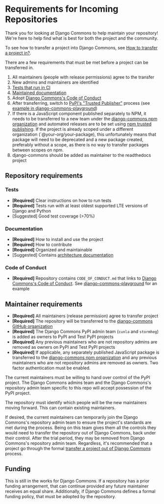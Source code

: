 # Requirements for Incoming Repositories

Thank you for looking at Django Commons to help maintain your
repository! We're here to help find what is best for both the
project and the community.

To see how to transfer a project into Django Commons, see
[How to transfer a project in?](https://github.com/django-commons/membership/blob/main/README.md#how-to-transfer-a-project-in).

There are a few requirements that must be met before a project can
be transferred in.

1. All maintainers (people with release permissions) agree to the transfer
2. New admins and maintainers are identified
3. [Tests that run in CI](#tests)
4. [Maintained documentation](#documentation)
5. Adopt [Django Commons's Code of Conduct](#code-of-conduct)
6. After transferring, switch to [PyPI's "Trusted Publisher"](https://docs.pypi.org/trusted-publishers/)
   process (see [example in django-commons-playground](https://github.com/django-commons/django-commons-playground/blob/main/.github/workflows/release.yml))
7. If there is a JavaScript component published separately to NPM, it needs to be transferred to a new team under the [django-commons npm organization](https://www.npmjs.com/org/django-commons) and automated releases are to be set using [npm trusted publishing](https://docs.npmjs.com/trusted-publishers). If the project is already scoped under a different organization (`@your-org/your-package), this unfortunately means that package will need to be deprecated and a new package created, preferably without a scope, as there is no way to transfer packages between scopes on npm.
8. django-commons should be added as maintainer to the readthedocs project

## Repository requirements

### Tests

- **[Required]** Clear instructions on how to run tests
- **[Required]** Tests run with at least oldest supported LTE versions of Django and Python
- [Suggested] Good test coverage (>70%)

### Documentation

- **[Required]** How to install and use the project
- **[Required]** How to contribute
- **[Required]** Organized and maintainable
- [Suggested] Contains [architecture documentation](https://matklad.github.io/2021/02/06/ARCHITECTURE.md.html)


### Code of Conduct

- **[Required]** Repository contains `CODE_OF_CONDUCT.md` that links to [Django Commons's Code of Conduct](https://github.com/django-commons/membership/blob/main/CODE_OF_CONDUCT.md). See [django-commons-playground](https://github.com/django-commons/django-commons-playground/blob/main/CODE_OF_CONDUCT.md) for an example


## Maintainer requirements

- **[Required]** All maintainers (release permission) agree to transfer project
- **[Required]** The repository will be transferred to the [django-commons GitHub organization](https://github.com/django-commons)
- **[Required]** The Django Commons PyPI admin team (`cunla` and `stormheg`) is added as owners to PyPI and Test PyPI projects
- **[Required]** Any previous maintainers who are not repository admins are removed as owners on PyPI and Test PyPI projects
- **[Required]** If applicable, any separately published JavaScript package is transferred to the [django-commons npm organization](https://www.npmjs.com/org/django-commons) and any previous maintainers who are not repository admins are removed as owners. Two factor authentication must be enabled.

The current maintainers must be willing to hand over control of the
PyPI project. The Django Commons admins team and the
Django Commons's repository admin team specific to this repo will
accept possession of the PyPI project.

The repository must identify which people will be the new 
maintainers moving forward. This can contain existing maintainers.

If desired, the current maintainers can temporarily join the
Django Commons's repository admin team to ensure the project's
standards are met during the process. Being on this team gives
them all the controls they would need to transfer the repository
out of Django Commons, back under their control. After the trial
period, they may be removed from Django Commons's repository admin
team. Regardless, it's recommended that a project go through the
formal [transfer a project out of Django Commons](https://github.com/django-commons/membership/blob/main/README.md#how-to-transfer-a-project-out)
process.

## Funding

This is still in the works for Django Commons. If a repository
has a prior funding arrangement, that can continue provided any
future maintainer receives an equal share. Additionally, if Django
Commons defines a formal funding policy, that must be adopted by
the repository.
